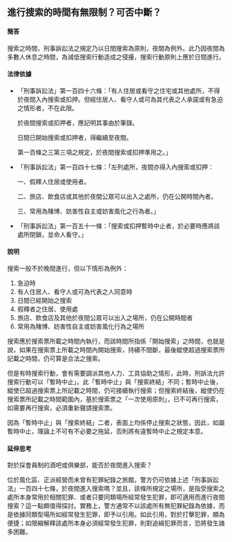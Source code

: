 ## 進行搜索的時間有無限制？可否中斷？

#### 簡答

搜索之時間，刑事訴訟法之規定乃以日間搜索為原則，夜間為例外。此乃因夜間為多數人休息之時間，為減低搜索行動造成之侵擾，搜索行動原則上應於日間進行。

#### 法律依據
* 「刑事訴訟法」第一百四十六條：「有人住居或看守之住宅或其他處所，不得於夜間入內搜索或扣押。但經住居人、看守人或可為其代表之人承諾或有急迫之情形者，不在此限。

   於夜間搜索或扣押者，應記明其事由於筆錄。

   日間已開始搜索或扣押者，得繼續至夜間。

   第一百條之三第三項之規定，於夜間搜索或扣押準用之。」

* 「刑事訴訟法」第一百四十七條：「左列處所，夜間亦得入內搜索或扣押：

   一、假釋人住居或使用者。

   二、旅店、飲食店或其他於夜間公眾可以出入之處所，仍在公開時間內者。

   三、常用為賭博、妨害性自主或妨害風化之行為者。」

* 「刑事訴訟法」第一百五十一條：「搜索或扣押暫時中止者，於必要時應將該處所閉鎖，並命人看守。」

#### 說明

搜索一般不於晚間進行，但以下情形為例外：

1. 急迫時
2. 有人住居人、看守人或可為代表之人同意時
3. 日間已經開始之搜索
4. 假釋者之住居、使用處
5. 旅店、飲食店及其他於夜間公眾可以出入之場所，仍在公開時間者
6. 常用為賭博、妨害性自主或妨害風化行為之場所

搜索應於搜索票所載之時間內執行，而該時間所指係「開始搜索」之時間，也就是說，如果在搜索票上所載之時間內開始搜索，持續不間斷，最後縱使超過搜索票所記載之時間，仍可算是合法之搜索。

但是有時搜索行動，會有需要調派其他人力、工具協助之情形，此時，刑訴法允許搜索行動可以「暫時中止」。此「暫時中止」與「搜索終結」不同；暫時中止後，縱使已超過搜索票上所記載之時間，仍可接續執行搜索；但搜索終結後，縱使仍在搜索票所記載之時間範圍內，基於搜索票之「一次使用原則」，已不可再行搜索，如需要再行搜索，必須重新聲請搜索票。

因為「暫時中止」與「搜索終結」二者，表面上均係停止搜索之狀態，因此，如屬暫時中止，理論上不可有不必要之拖延，否則將有違暫時中止之規定本意。

#### 延伸思考

對於採會員制的酒吧或俱樂部，能否於夜間進入搜索？

位於風化區、正派經營而未曾有犯罪紀錄之旅館，警方仍可依據上述「刑事訴訟法」一百四十七條，於夜間進入搜索嗎？並且，該條所規定之場所，是指受搜索之處所本身常用於相關犯罪、或者只要同類場所經常發生犯罪，即可適用而進行夜間搜索？這一點頗值得探討。實務上，警方通常不以該處所有無犯罪紀錄為依據，而是依據同類型場所如經常發生犯罪，即予以引用。如此引用，對於打擊犯罪，頗為便捷；如限縮解釋該處所本身必須經常發生犯罪，則對追緝犯罪而言，恐將發生諸多困難。
